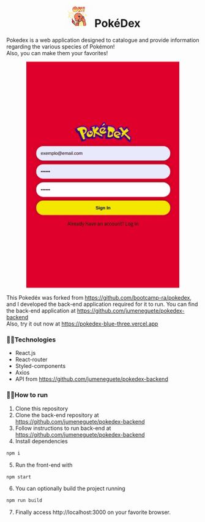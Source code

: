 <h1 align="center"><img width="70px" src="/assets/charmander.gif" /> PokéDex</h1>

Pokedex is a web application designed to catalogue and provide information regarding the various species of Pokémon!<br>
Also, you can make them your favorites!

<p align="center"><img width="400px" src="/assets/pokedex.gif" /></p>

This Pokedéx was forked from https://github.com/bootcamp-ra/pokedex, and I developed the back-end application required for it to run. 
You can find the back-end application at https://github.com/jumeneguete/pokedex-backend <br>
Also, try it out now at https://pokedex-blue-three.vercel.app

### 🔹🔹Technologies
- React.js
- React-router
- Styled-components
- Axios
- API from https://github.com/jumeneguete/pokedex-backend

### 🔹🔹How to run

1. Clone this repository
2. Clone the back-end repository at https://github.com/jumeneguete/pokedex-backend
3. Follow instructions to run back-end at https://github.com/jumeneguete/pokedex-backend
4. Install dependencies
```bash
npm i
```
5. Run the front-end with
```bash
npm start
```
6. You can optionally build the project running
```bash
npm run build
```
7. Finally access http://localhost:3000 on your favorite browser.
